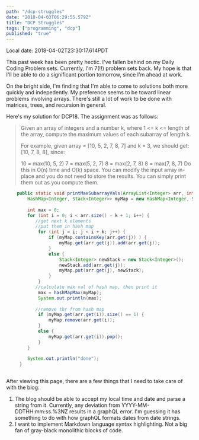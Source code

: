 ```yaml
---
path: "/dcp-struggles"
date: "2018-04-03T06:29:55.579Z"
title: "DCP Struggles"
tags: ["programming", "dcp"]
published: "true"
---
```

Local date: 2018-04-02T23:30:17.614PDT

This past week has been pretty hectic. I've fallen behind on my Daily Coding Problem sets. Currently, I'm 7(!!) problem sets back. My hope is that I'll be able to do a significant portion tomorrow, since I'm ahead at work.

On the bright side, I'm finding that I'm able to come to solutions both more quickly and indepedently. My preference seems to be toward linear problems involving arrays. There's still a lot of work to be done with matrices, trees, and recursion in general.

Here's my solution for DCP18. The assignment was as follows:

>Given an array of integers and a number k, where 1 <= k <= length of the array, compute the maximum values of each subarray of length k.
>
>For example, given array = [10, 5, 2, 7, 8, 7] and k = 3, we should get: [10, 7, 8, 8], since:
>
>10 = max(10, 5, 2)
>7 = max(5, 2, 7)
>8 = max(2, 7, 8)
>8 = max(7, 8, 7)
>Do this in O(n) time and O(k) space. You can modify the input array in-place and you do not need to store the results. You can simply print them out as you compute them.

```java
    public static void printMaxSubarrayVals(ArrayList<Integer> arr, int k) {
        HashMap<Integer, Stack<Integer>> myMap = new HashMap<Integer, Stack<Integer>>();
        
        int max = 0;
        for (int i = 0; i < arr.size() - k + 1; i++) {
           //get next k elements
           //put them in hash map
            for (int j = i; j < i + k; j++) {
                if (myMap.containsKey(arr.get(j)) ) {
                    myMap.get(arr.get(j)).add(arr.get(j));
                }
                else {
                    Stack<Integer> newStack = new Stack<Integer>();
                    newStack.add(arr.get(j));
                    myMap.put(arr.get(j), newStack);
                }
            }
           //calculate max val of hash map, then print it
            max = hashMapMax(myMap);
            System.out.println(max);
            
           //remove tbr from hash map
            if (myMap.get(arr.get(i)).size() == 1) {
                myMap.remove(arr.get(i));
            }
            else {
                myMap.get(arr.get(i)).pop();
            }
        }
        
        System.out.println("done");
     }
    
```

After viewing this page, there are a few things that I need to take care of with the blog:

1. The blog should be able to accept my local time and date and parse a string from it. Currently, any deviation from
YYYY-MM-DDTHH:mm:ss.%3NZ results in a graphQL error. I'm guessing it has something to do with how graphQL formats dates from date strings.
2. I want to implement Markdown language syntax highlighting. Not a big fan of gray-black monolithic blocks of code.